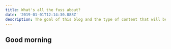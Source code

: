 ```yaml
---
title: What's all the fuss about?
date: '2019-01-01T12:14:30.888Z'
description: The goal of this blog and the type of content that will be written
---
```


## Good morning

